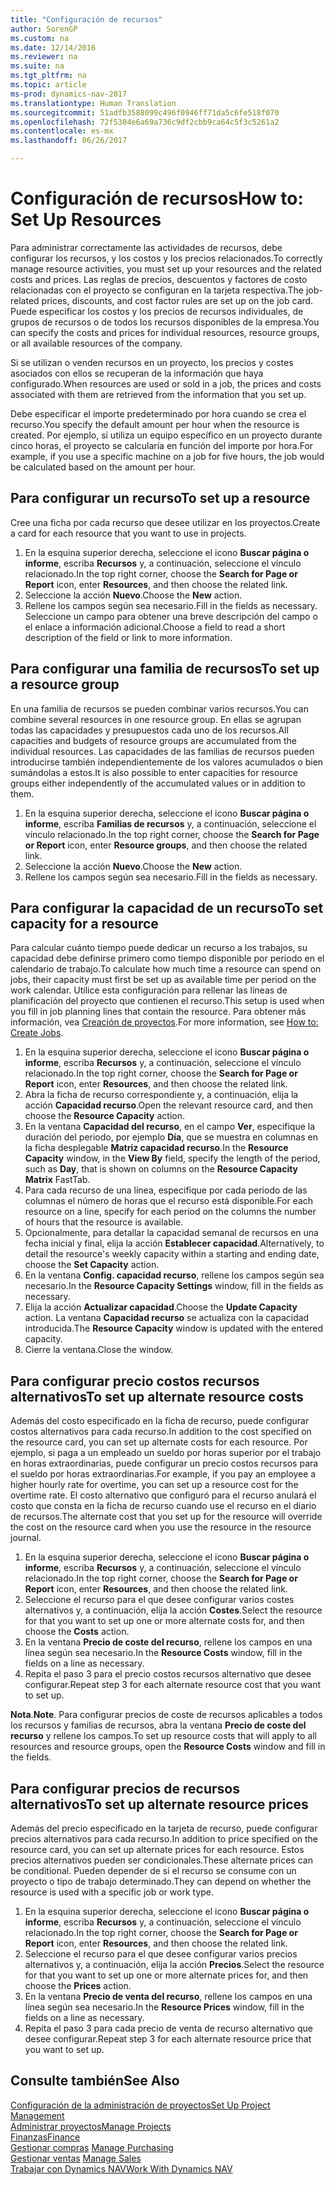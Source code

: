 ```yaml
---
title: "Configuración de recursos"
author: SorenGP
ms.custom: na
ms.date: 12/14/2016
ms.reviewer: na
ms.suite: na
ms.tgt_pltfrm: na
ms.topic: article
ms-prod: dynamics-nav-2017
ms.translationtype: Human Translation
ms.sourcegitcommit: 51adfb3588099c496f0946ff71da5c6fe518f070
ms.openlocfilehash: 72f5304e6a69a736c9df2cbb9ca64c5f3c5261a2
ms.contentlocale: es-mx
ms.lasthandoff: 06/26/2017

---
```


# <a name="how-to-set-up-resources"></a><span data-ttu-id="1b7c8-102">Configuración de recursos</span><span class="sxs-lookup"><span data-stu-id="1b7c8-102">How to: Set Up Resources</span></span>
<span data-ttu-id="1b7c8-103">Para administrar correctamente las actividades de recursos, debe configurar los recursos, y los costos y los precios relacionados.</span><span class="sxs-lookup"><span data-stu-id="1b7c8-103">To correctly manage resource activities, you must set up your resources and the related costs and prices.</span></span> <span data-ttu-id="1b7c8-104">Las reglas de precios, descuentos y factores de costo relacionadas con el proyecto se configuran en la tarjeta respectiva.</span><span class="sxs-lookup"><span data-stu-id="1b7c8-104">The job-related prices, discounts, and cost factor rules are set up on the job card.</span></span> <span data-ttu-id="1b7c8-105">Puede especificar los costos y los precios de recursos individuales, de grupos de recursos o de todos los recursos disponibles de la empresa.</span><span class="sxs-lookup"><span data-stu-id="1b7c8-105">You can specify the costs and prices for individual resources, resource groups, or all available resources of the company.</span></span>

<span data-ttu-id="1b7c8-106">Si se utilizan o venden recursos en un proyecto, los precios y costes asociados con ellos se recuperan de la información que haya configurado.</span><span class="sxs-lookup"><span data-stu-id="1b7c8-106">When resources are used or sold in a job, the prices and costs associated with them are retrieved from the information that you set up.</span></span>

<span data-ttu-id="1b7c8-107">Debe especificar el importe predeterminado por hora cuando se crea el recurso.</span><span class="sxs-lookup"><span data-stu-id="1b7c8-107">You specify the default amount per hour when the resource is created.</span></span> <span data-ttu-id="1b7c8-108">Por ejemplo, si utiliza un equipo específico en un proyecto durante cinco horas, el proyecto se calcularía en función del importe por hora.</span><span class="sxs-lookup"><span data-stu-id="1b7c8-108">For example, if you use a specific machine on a job for five hours, the job would be calculated based on the amount per hour.</span></span>

## <a name="to-set-up-a-resource"></a><span data-ttu-id="1b7c8-109">Para configurar un recurso</span><span class="sxs-lookup"><span data-stu-id="1b7c8-109">To set up a resource</span></span>
<span data-ttu-id="1b7c8-110">Cree una ficha por cada recurso que desee utilizar en los proyectos.</span><span class="sxs-lookup"><span data-stu-id="1b7c8-110">Create a card for each resource that you want to use in projects.</span></span>

1. <span data-ttu-id="1b7c8-111">En la esquina superior derecha, seleccione el icono **Buscar página o informe**, escriba **Recursos** y, a continuación, seleccione el vínculo relacionado.</span><span class="sxs-lookup"><span data-stu-id="1b7c8-111">In the top right corner, choose the **Search for Page or Report** icon, enter **Resources**, and then choose the related link.</span></span>
2. <span data-ttu-id="1b7c8-112">Seleccione la acción **Nuevo**.</span><span class="sxs-lookup"><span data-stu-id="1b7c8-112">Choose the **New** action.</span></span>
3. <span data-ttu-id="1b7c8-113">Rellene los campos según sea necesario.</span><span class="sxs-lookup"><span data-stu-id="1b7c8-113">Fill in the fields as necessary.</span></span> <span data-ttu-id="1b7c8-114">Seleccione un campo para obtener una breve descripción del campo o el enlace a información adicional.</span><span class="sxs-lookup"><span data-stu-id="1b7c8-114">Choose a field to read a short description of the field or link to more information.</span></span>  

## <a name="to-set-up-a-resource-group"></a><span data-ttu-id="1b7c8-115">Para configurar una familia de recursos</span><span class="sxs-lookup"><span data-stu-id="1b7c8-115">To set up a resource group</span></span>
<span data-ttu-id="1b7c8-116">En una familia de recursos se pueden combinar varios recursos.</span><span class="sxs-lookup"><span data-stu-id="1b7c8-116">You can combine several resources in one resource group.</span></span> <span data-ttu-id="1b7c8-117">En ellas se agrupan todas las capacidades y presupuestos cada uno de los recursos.</span><span class="sxs-lookup"><span data-stu-id="1b7c8-117">All capacities and budgets of resource groups are accumulated from the individual resources.</span></span> <span data-ttu-id="1b7c8-118">Las capacidades de las familias de recursos pueden introducirse también independientemente de los valores acumulados o bien sumándolas a estos.</span><span class="sxs-lookup"><span data-stu-id="1b7c8-118">It is also possible to enter capacities for resource groups either independently of the accumulated values or in addition to them.</span></span>

1. <span data-ttu-id="1b7c8-119">En la esquina superior derecha, seleccione el icono **Buscar página o informe**, escriba **Familias de recursos** y, a continuación, seleccione el vínculo relacionado.</span><span class="sxs-lookup"><span data-stu-id="1b7c8-119">In the top right corner, choose the **Search for Page or Report** icon, enter **Resource groups**, and then choose the related link.</span></span>
2. <span data-ttu-id="1b7c8-120">Seleccione la acción **Nuevo**.</span><span class="sxs-lookup"><span data-stu-id="1b7c8-120">Choose the **New** action.</span></span>
3. <span data-ttu-id="1b7c8-121">Rellene los campos según sea necesario.</span><span class="sxs-lookup"><span data-stu-id="1b7c8-121">Fill in the fields as necessary.</span></span>

## <a name="to-set-capacity-for-a-resource"></a><span data-ttu-id="1b7c8-122">Para configurar la capacidad de un recurso</span><span class="sxs-lookup"><span data-stu-id="1b7c8-122">To set capacity for a resource</span></span> 
<span data-ttu-id="1b7c8-123">Para calcular cuánto tiempo puede dedicar un recurso a los trabajos, su capacidad debe definirse primero como tiempo disponible por periodo en el calendario de trabajo.</span><span class="sxs-lookup"><span data-stu-id="1b7c8-123">To calculate how much time a resource can spend on jobs, their capacity must first be set up as available time per period on the work calendar.</span></span> <span data-ttu-id="1b7c8-124">Utilice esta configuración para rellenar las líneas de planificación del proyecto que contienen el recurso.</span><span class="sxs-lookup"><span data-stu-id="1b7c8-124">This setup is used when you fill in job planning lines that contain the resource.</span></span> <span data-ttu-id="1b7c8-125">Para obtener más información, vea [Creación de proyectos](projects-how-create-jobs.md).</span><span class="sxs-lookup"><span data-stu-id="1b7c8-125">For more information, see [How to: Create Jobs](projects-how-create-jobs.md).</span></span>

1. <span data-ttu-id="1b7c8-126">En la esquina superior derecha, seleccione el icono **Buscar página o informe**, escriba **Recursos** y, a continuación, seleccione el vínculo relacionado.</span><span class="sxs-lookup"><span data-stu-id="1b7c8-126">In the top right corner, choose the **Search for Page or Report** icon, enter **Resources**, and then choose the related link.</span></span>
2. <span data-ttu-id="1b7c8-127">Abra la ficha de recurso correspondiente y, a continuación, elija la acción **Capacidad recurso**.</span><span class="sxs-lookup"><span data-stu-id="1b7c8-127">Open the relevant resource card, and then choose the **Resource Capacity** action.</span></span>
3. <span data-ttu-id="1b7c8-128">En la ventana **Capacidad del recurso**, en el campo **Ver**, especifique la duración del periodo, por ejemplo **Día**, que se muestra en columnas en la ficha desplegable **Matriz capacidad recurso**.</span><span class="sxs-lookup"><span data-stu-id="1b7c8-128">In the **Resource Capacity** window, in the **View By** field, specify the length of the period, such as **Day**, that is shown on columns on the **Resource Capacity Matrix** FastTab.</span></span>
4. <span data-ttu-id="1b7c8-129">Para cada recurso de una línea, especifique por cada periodo de las columnas el número de horas que el recurso está disponible.</span><span class="sxs-lookup"><span data-stu-id="1b7c8-129">For each resource on a line, specify for each period on the columns the number of hours that the resource is available.</span></span>
5. <span data-ttu-id="1b7c8-130">Opcionalmente, para detallar la capacidad semanal de recursos en una fecha inicial y final, elija la acción **Establecer capacidad**.</span><span class="sxs-lookup"><span data-stu-id="1b7c8-130">Alternatively, to detail the resource's weekly capacity within a starting and ending date, choose the **Set Capacity** action.</span></span>
6. <span data-ttu-id="1b7c8-131">En la ventana **Config. capacidad recurso**, rellene los campos según sea necesario.</span><span class="sxs-lookup"><span data-stu-id="1b7c8-131">In the **Resource Capacity Settings** window, fill in the fields as necessary.</span></span>
7. <span data-ttu-id="1b7c8-132">Elija la acción **Actualizar capacidad**.</span><span class="sxs-lookup"><span data-stu-id="1b7c8-132">Choose the **Update Capacity** action.</span></span> <span data-ttu-id="1b7c8-133">La ventana **Capacidad recurso** se actualiza con la capacidad introducida.</span><span class="sxs-lookup"><span data-stu-id="1b7c8-133">The **Resource Capacity** window is updated with the entered capacity.</span></span>
8. <span data-ttu-id="1b7c8-134">Cierre la ventana.</span><span class="sxs-lookup"><span data-stu-id="1b7c8-134">Close the window.</span></span>

## <a name="to-set-up-alternate-resource-costs"></a><span data-ttu-id="1b7c8-135">Para configurar precio costos recursos alternativos</span><span class="sxs-lookup"><span data-stu-id="1b7c8-135">To set up alternate resource costs</span></span>
<span data-ttu-id="1b7c8-136">Además del costo especificado en la ficha de recurso, puede configurar costos alternativos para cada recurso.</span><span class="sxs-lookup"><span data-stu-id="1b7c8-136">In addition to the cost specified on the resource card, you can set up alternate costs for each resource.</span></span> <span data-ttu-id="1b7c8-137">Por ejemplo, si paga a un empleado un sueldo por horas superior por el trabajo en horas extraordinarias, puede configurar un precio costos recursos para el sueldo por horas extraordinarias.</span><span class="sxs-lookup"><span data-stu-id="1b7c8-137">For example, if you pay an employee a higher hourly rate for overtime, you can set up a resource cost for the overtime rate.</span></span> <span data-ttu-id="1b7c8-138">El costo alternativo que configuró para el recurso anulará el costo que consta en la ficha de recurso cuando use el recurso en el diario de recursos.</span><span class="sxs-lookup"><span data-stu-id="1b7c8-138">The alternate cost that you set up for the resource will override the cost on the resource card when you use the resource in the resource journal.</span></span>

1. <span data-ttu-id="1b7c8-139">En la esquina superior derecha, seleccione el icono **Buscar página o informe**, escriba **Recursos** y, a continuación, seleccione el vínculo relacionado.</span><span class="sxs-lookup"><span data-stu-id="1b7c8-139">In the top right corner, choose the **Search for Page or Report** icon, enter **Resources**, and then choose the related link.</span></span>  
2. <span data-ttu-id="1b7c8-140">Seleccione el recurso para el que desee configurar varios costes alternativos y, a continuación, elija la acción **Costes**.</span><span class="sxs-lookup"><span data-stu-id="1b7c8-140">Select the resource for that you want to set up one or more alternate costs for, and then choose the **Costs** action.</span></span>  
3. <span data-ttu-id="1b7c8-141">En la ventana **Precio de coste del recurso**, rellene los campos en una línea según sea necesario.</span><span class="sxs-lookup"><span data-stu-id="1b7c8-141">In the **Resource Costs** window, fill in the fields on a line as necessary.</span></span>  
4. <span data-ttu-id="1b7c8-142">Repita el paso 3 para el precio costos recursos alternativo que desee configurar.</span><span class="sxs-lookup"><span data-stu-id="1b7c8-142">Repeat step 3 for each alternate resource cost that you want to set up.</span></span>

<span data-ttu-id="1b7c8-143">**Nota**.</span><span class="sxs-lookup"><span data-stu-id="1b7c8-143">**Note**.</span></span> <span data-ttu-id="1b7c8-144">Para configurar precios de coste de recursos aplicables a todos los recursos y familias de recursos, abra la ventana **Precio de coste del recurso** y rellene los campos.</span><span class="sxs-lookup"><span data-stu-id="1b7c8-144">To set up resource costs that will apply to all resources and resource groups, open the **Resource Costs** window and fill in the fields.</span></span>

## <a name="to-set-up-alternate-resource-prices"></a><span data-ttu-id="1b7c8-145">Para configurar precios de recursos alternativos</span><span class="sxs-lookup"><span data-stu-id="1b7c8-145">To set up alternate resource prices</span></span>  
<span data-ttu-id="1b7c8-146">Además del precio especificado en la tarjeta de recurso, puede configurar precios alternativos para cada recurso.</span><span class="sxs-lookup"><span data-stu-id="1b7c8-146">In addition to price specified on the resource card, you can set up alternate prices for each resource.</span></span> <span data-ttu-id="1b7c8-147">Estos precios alternativos pueden ser condicionales.</span><span class="sxs-lookup"><span data-stu-id="1b7c8-147">These alternate prices can be conditional.</span></span> <span data-ttu-id="1b7c8-148">Pueden depender de si el recurso se consume con un proyecto o tipo de trabajo determinado.</span><span class="sxs-lookup"><span data-stu-id="1b7c8-148">They can depend on whether the resource is used with a specific job or work type.</span></span>

1. <span data-ttu-id="1b7c8-149">En la esquina superior derecha, seleccione el icono **Buscar página o informe**, escriba **Recursos** y, a continuación, seleccione el vínculo relacionado.</span><span class="sxs-lookup"><span data-stu-id="1b7c8-149">In the top right corner, choose the **Search for Page or Report** icon, enter **Resources**, and then choose the related link.</span></span>
2. <span data-ttu-id="1b7c8-150">Seleccione el recurso para el que desee configurar varios precios alternativos y, a continuación, elija la acción **Precios**.</span><span class="sxs-lookup"><span data-stu-id="1b7c8-150">Select the resource for that you want to set up one or more alternate prices for, and then choose the **Prices** action.</span></span>
3. <span data-ttu-id="1b7c8-151">En la ventana **Precio de venta del recurso**, rellene los campos en una línea según sea necesario.</span><span class="sxs-lookup"><span data-stu-id="1b7c8-151">In the **Resource Prices** window, fill in the fields on a line as necessary.</span></span>
4. <span data-ttu-id="1b7c8-152">Repita el paso 3 para cada precio de venta de recurso alternativo que desee configurar.</span><span class="sxs-lookup"><span data-stu-id="1b7c8-152">Repeat step 3 for each alternate resource price that you want to set up.</span></span>

## <a name="see-also"></a><span data-ttu-id="1b7c8-153">Consulte también</span><span class="sxs-lookup"><span data-stu-id="1b7c8-153">See Also</span></span>
[<span data-ttu-id="1b7c8-154">Configuración de la administración de proyectos</span><span class="sxs-lookup"><span data-stu-id="1b7c8-154">Set Up Project Management</span></span>](projects-setup-projects.md)  
[<span data-ttu-id="1b7c8-155">Administrar proyectos</span><span class="sxs-lookup"><span data-stu-id="1b7c8-155">Manage Projects</span></span>](projects-manage-projects.md)  
[<span data-ttu-id="1b7c8-156">Finanzas</span><span class="sxs-lookup"><span data-stu-id="1b7c8-156">Finance</span></span>](finance-setup.md)  
<span data-ttu-id="1b7c8-157">[Gestionar compras](purchasing-manage-purchasing.md)       </span><span class="sxs-lookup"><span data-stu-id="1b7c8-157">[Manage Purchasing](purchasing-manage-purchasing.md)       </span></span>  
<span data-ttu-id="1b7c8-158">[Gestionar ventas](sales-manage-sales.md)    </span><span class="sxs-lookup"><span data-stu-id="1b7c8-158">[Manage Sales](sales-manage-sales.md)    </span></span>  
[<span data-ttu-id="1b7c8-159">Trabajar con Dynamics NAV</span><span class="sxs-lookup"><span data-stu-id="1b7c8-159">Work With Dynamics NAV</span></span>](ui-work-product.md)  

